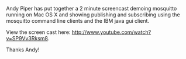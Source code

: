 <!--
.. title: Mosquitto running on Mac OS X
.. slug: mosquitto-running-on-mac-os-x
.. date: 2010-08-08 09:58:26
.. tags: demo,mac,video
.. category:
.. link:
.. description:
.. type: text
-->

Andy Piper has put together a 2 minute screencast demoing mosquitto running on
Mac OS X and showing publishing and subscribing using the mosquitto command
line clients and the IBM java gui client.

View the screen cast here: <http://www.youtube.com/watch?v=SP9Vv3Rksm8>.

Thanks Andy!
